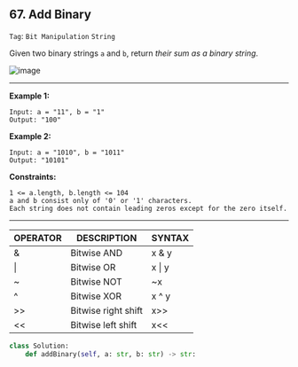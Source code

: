 ## 67. Add Binary

```Tag```: ```Bit Manipulation``` ```String```

Given two binary strings ```a``` and ```b```, return _their sum as a binary string_.

![image](https://user-images.githubusercontent.com/35042430/209714137-db11a18b-d4dd-46c7-8d5a-d5bc7134a291.png)

---
 
__Example 1:__
```
Input: a = "11", b = "1"
Output: "100"
```

__Example 2:__
```
Input: a = "1010", b = "1011"
Output: "10101"
```

__Constraints:__
```
1 <= a.length, b.length <= 104
a and b consist only of '0' or '1' characters.
Each string does not contain leading zeros except for the zero itself.
```

---

|OPERATOR |	DESCRIPTION	| SYNTAX
|--       |--           |--
|&	 |Bitwise AND	       |x & y
|\|	 |Bitwise OR	        |x \| y
|~	 |Bitwise NOT	       |~x
|^	 |Bitwise XOR	       |x ^ y
|>>	|Bitwise right shift|x>>
|<<	|Bitwise left shift	|x<<

```Python
class Solution:
    def addBinary(self, a: str, b: str) -> str:
    
```
